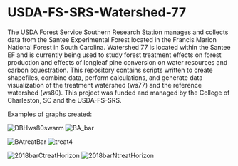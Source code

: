 # USDA-FS-SRS-Watershed-77
The USDA Forest Service Southern Research Station manages 
and collects data from the Santee Experimental Forest 
located in the Francis Marion National Forest in South Carolina. 
Watershed 77 is located within the Santee EF and is 
currently being used to study forest treatment
effects on forest production and effects of longleaf pine conversion on water resources and carbon squestration. 
This repository contains scripts written to create shapefiles, 
combine data, perform calculations, and generate data visualization
of the treatment watershed (ws77) and the reference watershed (ws80). This project was funded and managed by the College of Charleston, SC and the USDA-FS-SRS.

Examples of graphs created:

![DBHws80swarm](https://github.com/carrie7490/USDA-FS-SRS-Watershed-77-/assets/61474761/cd1254c1-6b00-46ad-be29-3ad84fa4e99e)
![BA_bar](https://github.com/carrie7490/USDA-FS-SRS-Watershed-77-/assets/61474761/7f43aa94-aa2e-4a3a-b680-6f3874e0e5aa)

![BAtreatBar](https://github.com/carrie7490/USDA-FS-SRS-Watershed-77-/assets/61474761/12d53628-1bb8-43d5-8e3f-e19b952c2e4d)
![treat4](https://github.com/carrie7490/USDA-FS-SRS-Watershed-77-/assets/61474761/e16d6e35-d6de-41f9-b41a-475c627453d6)


![2018barCtreatHorizon](https://github.com/carrie7490/USDA-FS-SRS-Watershed-77-/assets/61474761/103efc55-7181-4f66-b2bf-cd200a80aeda)
![2018barNtreatHorizon](https://github.com/carrie7490/USDA-FS-SRS-Watershed-77-/assets/61474761/ac21b260-f27b-430f-b1a7-af0d9b76f71d)
